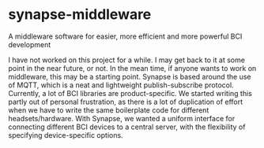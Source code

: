 # synapse-middleware
A middleware software for easier, more efficient and more powerful BCI development

I have not worked on this project for a while. I may get back to it at some point in the near future, or not. In the mean time, if anyone wants to work on middleware, this may be a starting point. Synapse is based around the use of MQTT, which is a neat and lightweight publish-subscribe protocol. Currently, a lot of BCI libraries are product-specific. We started writing this partly out of personal frustration, as there is a lot of duplication of effort when we have to write the same boilerplate code for different headsets/hardware. With Synapse, we wanted a uniform interface for connecting different BCI devices to a central server, with the flexibility of specifying device-specific options.